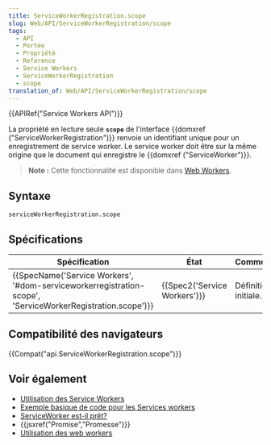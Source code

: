 ```yaml
---
title: ServiceWorkerRegistration.scope
slug: Web/API/ServiceWorkerRegistration/scope
tags:
  - API
  - Portée
  - Propriété
  - Reference
  - Service Workers
  - ServiceWorkerRegistration
  - scope
translation_of: Web/API/ServiceWorkerRegistration/scope
---
```

{{APIRef("Service Workers API")}}

La propriété en lecture seule **`scope`** de l'interface {{domxref ("ServiceWorkerRegistration")}} renvoie un identifiant unique pour un enregistrement de service worker. Le service worker doit être sur la même origine que le document qui enregistre le {{domxref ("ServiceWorker")}}.

> **Note :** Cette fonctionnalité est disponible dans [Web Workers](/en-US/docs/Web/API/Web_Workers_API).

## Syntaxe

    serviceWorkerRegistration.scope

## Spécifications

| Spécification                                                                                                                                | État                                 | Commentaire          |
| -------------------------------------------------------------------------------------------------------------------------------------------- | ------------------------------------ | -------------------- |
| {{SpecName('Service Workers', '#dom-serviceworkerregistration-scope', 'ServiceWorkerRegistration.scope')}} | {{Spec2('Service Workers')}} | Définition initiale. |

## Compatibilité des navigateurs

{{Compat("api.ServiceWorkerRegistration.scope")}}

## Voir également

- [Utilisation des Service Workers](/en-US/docs/Web/API/Service_Worker_API/Using_Service_Workers)
- [Exemple basique de code pour les Services workers](https://github.com/mdn/sw-test)
- [ServiceWorker est-il prêt?](https://jakearchibald.github.io/isserviceworkerready/)
- {{jsxref("Promise","Promesse")}}
- [Utilisation des web workers](/en-US/docs/Web/API/Web_Workers_API/Using_web_workers)
